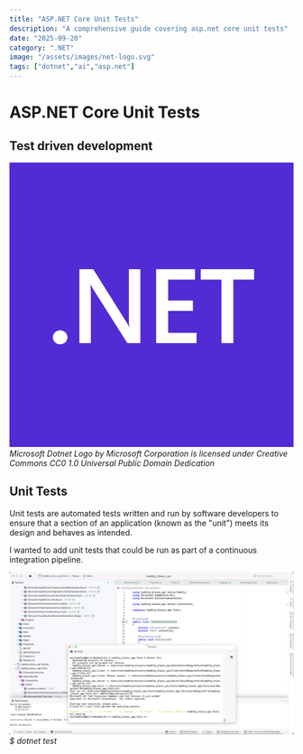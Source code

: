 ```yaml
---
title: "ASP.NET Core Unit Tests"
description: "A comprehensive guide covering asp.net core unit tests"
date: "2025-09-20"
category: ".NET"
image: "/assets/images/net-logo.svg"
tags: ["dotnet","ai","asp.net"]
---
```


# ASP.NET Core Unit Tests

## Test driven development

![](/assets/images/aspnetcoreunittests/net-logo.svg)
*Microsoft Dotnet Logo by Microsoft Corporation is licensed under Creative Commons CC0 1.0 Universal Public Domain Dedication*


## Unit Tests

Unit tests are automated tests written and run by software developers to ensure that a section of an application (known as the "unit") meets its design and behaves as intended.

I wanted to add unit tests that could be run as part of a continuous integration pipeline.

![](/assets/images/aspnetcoreunittests/screen-shot-2023-03-26-at-10.49.22-am-1536x877.png)
*$ dotnet test*
